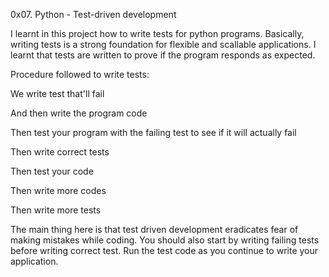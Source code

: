 0x07. Python - Test-driven development

I learnt in this project how to write tests for python programs. Basically, writing tests is a strong foundation for flexible and scallable applications. I learnt that tests are written to prove if the program responds as expected.



Procedure followed to write tests:



We write test that'll fail

And then write the program code

Then test your program with the failing test to see if it will actually fail

Then write correct tests

Then test your code

Then write more codes

Then write more tests

The main thing here is that test driven development eradicates fear of making mistakes while coding. You should also start by writing failing tests before writing correct test. Run the test code as you continue to write your application.


